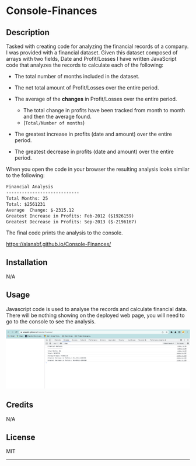 # Console-Finances

## Description

Tasked with creating code for analyzing the financial records of a company. I was provided with a financial dataset. Given this dataset composed of arrays with two fields, Date and Profit/Losses I have written JavaScript code that analyzes the records to calculate each of the following:

* The total number of months included in the dataset.

* The net total amount of Profit/Losses over the entire period.

* The average of the **changes** in Profit/Losses over the entire period.
  * The total change in profits have been tracked from month to month and then the average found.
  * (`Total/Number of months`)

* The greatest increase in profits (date and amount) over the entire period.

* The greatest decrease in profits (date and amount) over the entire period.

When you open the code in your browser the resulting analysis looks similar to the following:

  ```text
  Financial Analysis
  ----------------------------
  Total Months: 25
  Total: $2561231
  Average  Change: $-2315.12
  Greatest Increase in Profits: Feb-2012 ($1926159)
  Greatest Decrease in Profits: Sep-2013 ($-2196167)
  ```

The final code prints the analysis to the console.

<https://alanabf.github.io/Console-Finances/>

## Installation

N/A

## Usage

Javascript code is used to analyse the records and calculate financial data. There will be nothing showing on the deployed web page, you will need to go to the console to see the analysis.

![alt text](./assets/images/Console-Finances.png)

## Credits

N/A

## License

MIT

---
